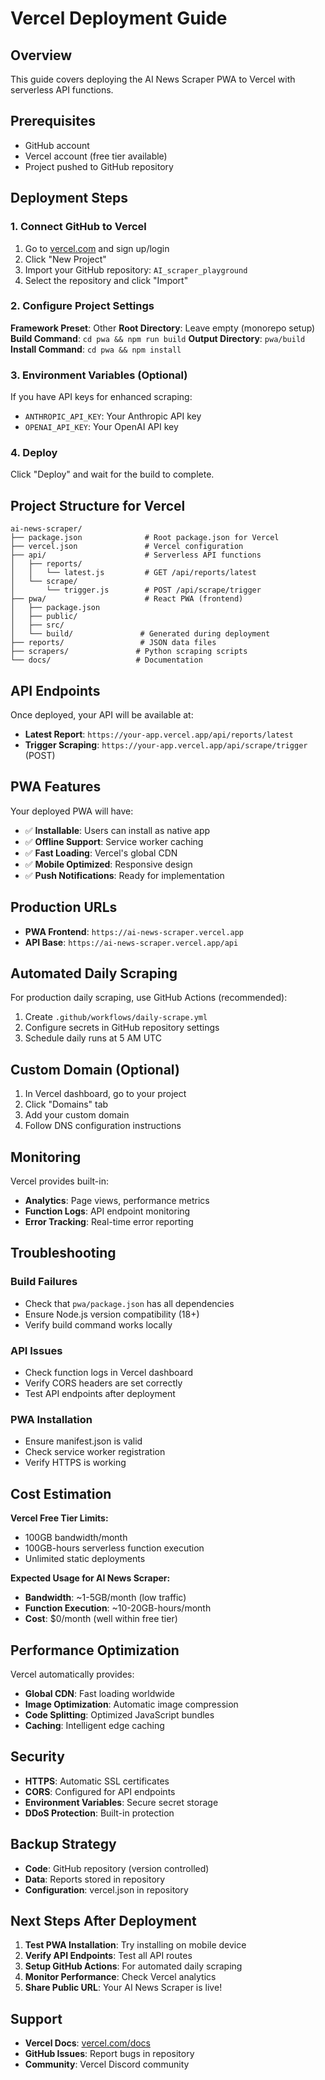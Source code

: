 # Vercel Deployment Guide

## Overview
This guide covers deploying the AI News Scraper PWA to Vercel with serverless API functions.

## Prerequisites
- GitHub account
- Vercel account (free tier available)
- Project pushed to GitHub repository

## Deployment Steps

### 1. Connect GitHub to Vercel

1. Go to [vercel.com](https://vercel.com) and sign up/login
2. Click "New Project"
3. Import your GitHub repository: `AI_scraper_playground`
4. Select the repository and click "Import"

### 2. Configure Project Settings

**Framework Preset**: Other
**Root Directory**: Leave empty (monorepo setup)
**Build Command**: `cd pwa && npm run build`
**Output Directory**: `pwa/build`
**Install Command**: `cd pwa && npm install`

### 3. Environment Variables (Optional)

If you have API keys for enhanced scraping:
- `ANTHROPIC_API_KEY`: Your Anthropic API key
- `OPENAI_API_KEY`: Your OpenAI API key

### 4. Deploy

Click "Deploy" and wait for the build to complete.

## Project Structure for Vercel

```
ai-news-scraper/
├── package.json              # Root package.json for Vercel
├── vercel.json               # Vercel configuration
├── api/                      # Serverless API functions
│   ├── reports/
│   │   └── latest.js         # GET /api/reports/latest
│   └── scrape/
│       └── trigger.js        # POST /api/scrape/trigger
├── pwa/                      # React PWA (frontend)
│   ├── package.json
│   ├── public/
│   ├── src/
│   └── build/               # Generated during deployment
├── reports/                 # JSON data files
├── scrapers/               # Python scraping scripts
└── docs/                   # Documentation
```

## API Endpoints

Once deployed, your API will be available at:

- **Latest Report**: `https://your-app.vercel.app/api/reports/latest`
- **Trigger Scraping**: `https://your-app.vercel.app/api/scrape/trigger` (POST)

## PWA Features

Your deployed PWA will have:

- ✅ **Installable**: Users can install as native app
- ✅ **Offline Support**: Service worker caching
- ✅ **Fast Loading**: Vercel's global CDN
- ✅ **Mobile Optimized**: Responsive design
- ✅ **Push Notifications**: Ready for implementation

## Production URLs

- **PWA Frontend**: `https://ai-news-scraper.vercel.app`
- **API Base**: `https://ai-news-scraper.vercel.app/api`

## Automated Daily Scraping

For production daily scraping, use GitHub Actions (recommended):

1. Create `.github/workflows/daily-scrape.yml`
2. Configure secrets in GitHub repository settings
3. Schedule daily runs at 5 AM UTC

## Custom Domain (Optional)

1. In Vercel dashboard, go to your project
2. Click "Domains" tab
3. Add your custom domain
4. Follow DNS configuration instructions

## Monitoring

Vercel provides built-in:
- **Analytics**: Page views, performance metrics
- **Function Logs**: API endpoint monitoring
- **Error Tracking**: Real-time error reporting

## Troubleshooting

### Build Failures
- Check that `pwa/package.json` has all dependencies
- Ensure Node.js version compatibility (18+)
- Verify build command works locally

### API Issues
- Check function logs in Vercel dashboard
- Verify CORS headers are set correctly
- Test API endpoints after deployment

### PWA Installation
- Ensure manifest.json is valid
- Check service worker registration
- Verify HTTPS is working

## Cost Estimation

**Vercel Free Tier Limits:**
- 100GB bandwidth/month
- 100GB-hours serverless function execution
- Unlimited static deployments

**Expected Usage for AI News Scraper:**
- **Bandwidth**: ~1-5GB/month (low traffic)
- **Function Execution**: ~10-20GB-hours/month
- **Cost**: $0/month (well within free tier)

## Performance Optimization

Vercel automatically provides:
- **Global CDN**: Fast loading worldwide
- **Image Optimization**: Automatic image compression
- **Code Splitting**: Optimized JavaScript bundles
- **Caching**: Intelligent edge caching

## Security

- **HTTPS**: Automatic SSL certificates
- **CORS**: Configured for API endpoints
- **Environment Variables**: Secure secret storage
- **DDoS Protection**: Built-in protection

## Backup Strategy

- **Code**: GitHub repository (version controlled)
- **Data**: Reports stored in repository
- **Configuration**: vercel.json in repository

## Next Steps After Deployment

1. **Test PWA Installation**: Try installing on mobile device
2. **Verify API Endpoints**: Test all API routes
3. **Setup GitHub Actions**: For automated daily scraping
4. **Monitor Performance**: Check Vercel analytics
5. **Share Public URL**: Your AI News Scraper is live!

## Support

- **Vercel Docs**: [vercel.com/docs](https://vercel.com/docs)
- **GitHub Issues**: Report bugs in repository
- **Community**: Vercel Discord community

